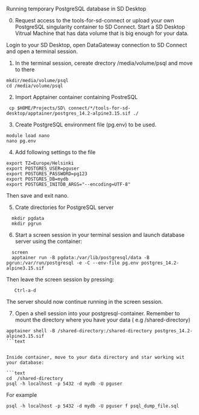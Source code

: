 Running temporary PostgreSQL database in SD Desktop



0. Request access to the tools-for-sd-connect or upload your own PostgreSQL singularity container to SD Connect. Start a SD Desktop Vitrual Machine that has data volume that is big enough for your data. 

Login to your SD Desktop, open DataGateway connection to SD Connect and open a terminal session.





1. In the terminal session, cereate drectory /media/volume/psql and move to there

```text
mkdir/media/volume/psql
cd /media/volume/psql
```


2. Import Apptainer container containing PostreSQL

```text
 cp $HOME/Projects/SD\ connect/*/tools-for-sd-desktop/apptainer/postgres_14.2-alpine3.15.sif ./
```

3. Create PostgreSQL environment file (pg.env) to be used.

```text
module load nano
nano pg.env
```

4. Add following settings to the file

```text
export TZ=Europe/Helsinki
export POSTGRES_USER=pguser
export POSTGRES_PASSWORD=pg123
export POSTGRES_DB=mydb
export POSTGRES_INITDB_ARGS="--encoding=UTF-8"
```

Then save and exit nano.

5. Crate directories for PostgreSQL server

```text
  mkdir pgdata
  mkdir pgrun
```

6. Start a screen session in your terminal session and launch database server using the container:

```text
  screen
  apptainer run -B pgdata:/var/lib/postgresql/data -B pgrun:/var/run/postgresql -e -C --env-file pg.env postgres_14.2-alpine3.15.sif
```
Then leave the screen session by pressing:

```text
   Ctrl-a-d
```

The server should now continue running in the screen session.

7. Open a shell session into your postgresql-container. Remember to mount the directory where you have your data
( e.g /shared-directory)

```text
apptainer shell -B /shared-directory:/shared-directory postgres_14.2-alpine3.15.sif
```text


Inside container, move to your data directory and star working wit your database:

```text
cd  /shared-directory
psql -h localhost -p 5432 -d mydb -U pguser
```


For example

```text
psql -h localhost -p 5432 -d mydb -U pguser f psql_dump_file.sql
```

